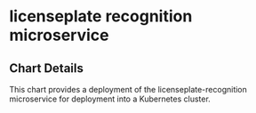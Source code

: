 # licenseplate recognition microservice

## Chart Details

This chart provides a deployment of the licenseplate-recognition
microservice for deployment into a Kubernetes cluster.
